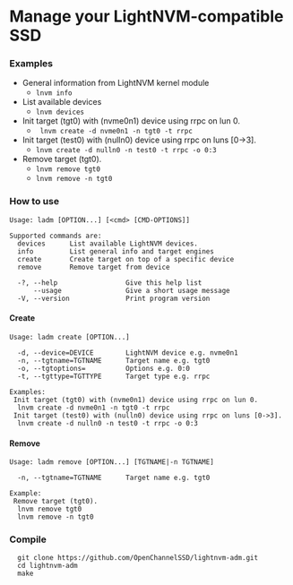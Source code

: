 # Manage your LightNVM-compatible SSD

### Examples
- General information from LightNVM kernel module
  - ```lnvm info```
- List available devices
  - ```lnvm devices```
- Init target (tgt0) with (nvme0n1) device using rrpc on lun 0.
  - ``` lnvm create -d nvme0n1 -n tgt0 -t rrpc```
- Init target (test0) with (nulln0) device using rrpc on luns [0->3].
  - ```lnvm create -d nulln0 -n test0 -t rrpc -o 0:3```
- Remove target (tgt0).
  - ```lnvm remove tgt0```
  - ```lnvm remove -n tgt0```

### How to use

```
Usage: ladm [OPTION...] [<cmd> [CMD-OPTIONS]]

Supported commands are:
  devices      List available LightNVM devices.
  info         List general info and target engines
  create       Create target on top of a specific device
  remove       Remove target from device

  -?, --help                 Give this help list
      --usage                Give a short usage message
  -V, --version              Print program version
```

#### Create

```
Usage: ladm create [OPTION...]

  -d, --device=DEVICE        LightNVM device e.g. nvme0n1
  -n, --tgtname=TGTNAME      Target name e.g. tgt0
  -o, --tgtoptions=          Options e.g. 0:0
  -t, --tgttype=TGTTYPE      Target type e.g. rrpc

Examples:
 Init target (tgt0) with (nvme0n1) device using rrpc on lun 0.
  lnvm create -d nvme0n1 -n tgt0 -t rrpc
 Init target (test0) with (nulln0) device using rrpc on luns [0->3].
  lnvm create -d nulln0 -n test0 -t rrpc -o 0:3
```

#### Remove
```
Usage: ladm remove [OPTION...] [TGTNAME|-n TGTNAME]

  -n, --tgtname=TGTNAME      Target name e.g. tgt0

Example:
 Remove target (tgt0).
  lnvm remove tgt0
  lnvm remove -n tgt0
```
### Compile

```
  git clone https://github.com/OpenChannelSSD/lightnvm-adm.git
  cd lightnvm-adm
  make
```
